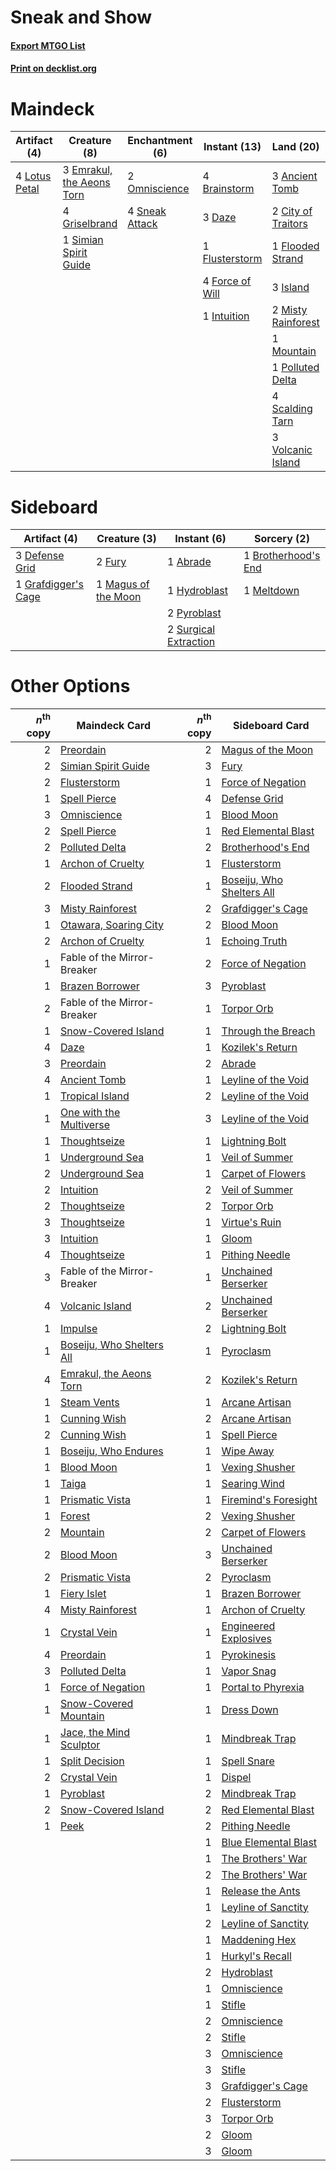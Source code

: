 # Sneak and Show

#### [Export MTGO List](../collection/Sneak%20and%20Show/Sneak%20and%20Show.txt)
#### [Print on decklist.org](http://decklist.org/?deckmain=3%09Ancient%20Tomb%0A4%09Brainstorm%0A2%09City%20of%20Traitors%0A3%09Daze%0A3%09Emrakul,%20the%20Aeons%20Torn%0A1%09Flooded%20Strand%0A1%09Flusterstorm%0A4%09Force%20of%20Will%0A4%09Griselbrand%0A1%09Intuition%0A3%09Island%0A4%09Lotus%20Petal%0A2%09Misty%20Rainforest%0A1%09Mountain%0A2%09Omniscience%0A1%09Polluted%20Delta%0A4%09Ponder%0A1%09Preordain%0A4%09Scalding%20Tarn%0A4%09Show%20and%20Tell%0A1%09Simian%20Spirit%20Guide%0A4%09Sneak%20Attack%0A3%09Volcanic%20Island&deckside=1%09Abrade%0A1%09Brotherhood's%20End%0A3%09Defense%20Grid%0A2%09Fury%0A1%09Grafdigger's%20Cage%0A1%09Hydroblast%0A1%09Magus%20of%20the%20Moon%0A1%09Meltdown%0A2%09Pyroblast%0A2%09Surgical%20Extraction)
# Maindeck

|                                      Artifact (4)                                      |                                            Creature (8)                                            |                                     Enchantment (6)                                     |                                      Instant (13)                                       |                                          Land (20)                                          |                                       Sorcery (9)                                        |
|----------------------------------------------------------------------------------------|----------------------------------------------------------------------------------------------------|-----------------------------------------------------------------------------------------|-----------------------------------------------------------------------------------------|---------------------------------------------------------------------------------------------|------------------------------------------------------------------------------------------|
|4 [Lotus Petal](http://gatherer.wizards.com/Pages/Card/Details.aspx?multiverseid=420602)|3 [Emrakul, the Aeons Torn](http://gatherer.wizards.com/Pages/Card/Details.aspx?multiverseid=397905)|2 [Omniscience](http://gatherer.wizards.com/Pages/Card/Details.aspx?multiverseid=288937) |4 [Brainstorm](http://gatherer.wizards.com/Pages/Card/Details.aspx?multiverseid=3897)    |3 [Ancient Tomb](http://gatherer.wizards.com/Pages/Card/Details.aspx?multiverseid=409567)    |4 [Ponder](http://gatherer.wizards.com/Pages/Card/Details.aspx?multiverseid=451051)       |
|                                                                                        |4 [Griselbrand](http://gatherer.wizards.com/Pages/Card/Details.aspx?multiverseid=239995)            |4 [Sneak Attack](http://gatherer.wizards.com/Pages/Card/Details.aspx?multiverseid=413690)|3 [Daze](http://gatherer.wizards.com/Pages/Card/Details.aspx?multiverseid=189255)        |2 [City of Traitors](http://gatherer.wizards.com/Pages/Card/Details.aspx?multiverseid=6168)  |1 [Preordain](http://gatherer.wizards.com/Pages/Card/Details.aspx?multiverseid=405347)    |
|                                                                                        |1 [Simian Spirit Guide](http://gatherer.wizards.com/Pages/Card/Details.aspx?multiverseid=442137)    |                                                                                         |1 [Flusterstorm](http://gatherer.wizards.com/Pages/Card/Details.aspx?multiverseid=228255)|1 [Flooded Strand](http://gatherer.wizards.com/Pages/Card/Details.aspx?multiverseid=405098)  |4 [Show and Tell](http://gatherer.wizards.com/Pages/Card/Details.aspx?multiverseid=416878)|
|                                                                                        |                                                                                                    |                                                                                         |4 [Force of Will](http://gatherer.wizards.com/Pages/Card/Details.aspx?multiverseid=3107) |3 [Island](http://gatherer.wizards.com/Pages/Card/Details.aspx?multiverseid=439857)          |                                                                                          |
|                                                                                        |                                                                                                    |                                                                                         |1 [Intuition](http://gatherer.wizards.com/Pages/Card/Details.aspx?multiverseid=4707)     |2 [Misty Rainforest](http://gatherer.wizards.com/Pages/Card/Details.aspx?multiverseid=405102)|                                                                                          |
|                                                                                        |                                                                                                    |                                                                                         |                                                                                         |1 [Mountain](http://gatherer.wizards.com/Pages/Card/Details.aspx?multiverseid=439859)        |                                                                                          |
|                                                                                        |                                                                                                    |                                                                                         |                                                                                         |1 [Polluted Delta](http://gatherer.wizards.com/Pages/Card/Details.aspx?multiverseid=405104)  |                                                                                          |
|                                                                                        |                                                                                                    |                                                                                         |                                                                                         |4 [Scalding Tarn](http://gatherer.wizards.com/Pages/Card/Details.aspx?multiverseid=405107)   |                                                                                          |
|                                                                                        |                                                                                                    |                                                                                         |                                                                                         |3 [Volcanic Island](http://gatherer.wizards.com/Pages/Card/Details.aspx?multiverseid=887)    |                                                                                          |


# Sideboard

|                                         Artifact (4)                                         |                                         Creature (3)                                         |                                          Instant (6)                                           |                                         Sorcery (2)                                          |
|----------------------------------------------------------------------------------------------|----------------------------------------------------------------------------------------------|------------------------------------------------------------------------------------------------|----------------------------------------------------------------------------------------------|
|3 [Defense Grid](http://gatherer.wizards.com/Pages/Card/Details.aspx?multiverseid=45481)      |2 [Fury](http://gatherer.wizards.com/Pages/Card/Details.aspx?multiverseid=522202)             |1 [Abrade](http://gatherer.wizards.com/Pages/Card/Details.aspx?multiverseid=430772)             |1 [Brotherhood's End](http://gatherer.wizards.com/Pages/Card/Details.aspx?multiverseid=583713)|
|1 [Grafdigger's Cage](http://gatherer.wizards.com/Pages/Card/Details.aspx?multiverseid=278452)|1 [Magus of the Moon](http://gatherer.wizards.com/Pages/Card/Details.aspx?multiverseid=136152)|1 [Hydroblast](http://gatherer.wizards.com/Pages/Card/Details.aspx?multiverseid=3915)           |1 [Meltdown](http://gatherer.wizards.com/Pages/Card/Details.aspx?multiverseid=10466)          |
|                                                                                              |                                                                                              |2 [Pyroblast](http://gatherer.wizards.com/Pages/Card/Details.aspx?multiverseid=4083)            |                                                                                              |
|                                                                                              |                                                                                              |2 [Surgical Extraction](http://gatherer.wizards.com/Pages/Card/Details.aspx?multiverseid=397706)|                                                                                              |


# Other Options

|*n*<sup>th</sup> copy|                                           Maindeck Card                                           |*n*<sup>th</sup> copy|                                          Sideboard Card                                           |
|--------------------:|---------------------------------------------------------------------------------------------------|--------------------:|---------------------------------------------------------------------------------------------------|
|                    2|[Preordain](http://gatherer.wizards.com/Pages/Card/Details.aspx?multiverseid=405347)               |                    2|[Magus of the Moon](http://gatherer.wizards.com/Pages/Card/Details.aspx?multiverseid=136152)       |
|                    2|[Simian Spirit Guide](http://gatherer.wizards.com/Pages/Card/Details.aspx?multiverseid=442137)     |                    3|[Fury](http://gatherer.wizards.com/Pages/Card/Details.aspx?multiverseid=522202)                    |
|                    2|[Flusterstorm](http://gatherer.wizards.com/Pages/Card/Details.aspx?multiverseid=228255)            |                    1|[Force of Negation](http://gatherer.wizards.com/Pages/Card/Details.aspx?multiverseid=464001)       |
|                    1|[Spell Pierce](http://gatherer.wizards.com/Pages/Card/Details.aspx?multiverseid=425876)            |                    4|[Defense Grid](http://gatherer.wizards.com/Pages/Card/Details.aspx?multiverseid=45481)             |
|                    3|[Omniscience](http://gatherer.wizards.com/Pages/Card/Details.aspx?multiverseid=288937)             |                    1|[Blood Moon](http://gatherer.wizards.com/Pages/Card/Details.aspx?multiverseid=45386)               |
|                    2|[Spell Pierce](http://gatherer.wizards.com/Pages/Card/Details.aspx?multiverseid=425876)            |                    1|[Red Elemental Blast](http://gatherer.wizards.com/Pages/Card/Details.aspx?multiverseid=814)        |
|                    2|[Polluted Delta](http://gatherer.wizards.com/Pages/Card/Details.aspx?multiverseid=405104)          |                    2|[Brotherhood's End](http://gatherer.wizards.com/Pages/Card/Details.aspx?multiverseid=583713)       |
|                    1|[Archon of Cruelty](http://gatherer.wizards.com/Pages/Card/Details.aspx?multiverseid=522151)       |                    1|[Flusterstorm](http://gatherer.wizards.com/Pages/Card/Details.aspx?multiverseid=228255)            |
|                    2|[Flooded Strand](http://gatherer.wizards.com/Pages/Card/Details.aspx?multiverseid=405098)          |                    1|[Boseiju, Who Shelters All](http://gatherer.wizards.com/Pages/Card/Details.aspx?multiverseid=75305)|
|                    3|[Misty Rainforest](http://gatherer.wizards.com/Pages/Card/Details.aspx?multiverseid=405102)        |                    2|[Grafdigger's Cage](http://gatherer.wizards.com/Pages/Card/Details.aspx?multiverseid=278452)       |
|                    1|[Otawara, Soaring City](http://gatherer.wizards.com/Pages/Card/Details.aspx?multiverseid=548584)   |                    2|[Blood Moon](http://gatherer.wizards.com/Pages/Card/Details.aspx?multiverseid=45386)               |
|                    2|[Archon of Cruelty](http://gatherer.wizards.com/Pages/Card/Details.aspx?multiverseid=522151)       |                    1|[Echoing Truth](http://gatherer.wizards.com/Pages/Card/Details.aspx?multiverseid=405212)           |
|                    1|Fable of the Mirror-Breaker                                                                        |                    2|[Force of Negation](http://gatherer.wizards.com/Pages/Card/Details.aspx?multiverseid=464001)       |
|                    1|[Brazen Borrower](http://gatherer.wizards.com/Pages/Card/Details.aspx?multiverseid=473001)         |                    3|[Pyroblast](http://gatherer.wizards.com/Pages/Card/Details.aspx?multiverseid=4083)                 |
|                    2|Fable of the Mirror-Breaker                                                                        |                    1|[Torpor Orb](http://gatherer.wizards.com/Pages/Card/Details.aspx?multiverseid=233069)              |
|                    1|[Snow-Covered Island](http://gatherer.wizards.com/Pages/Card/Details.aspx?multiverseid=121130)     |                    1|[Through the Breach](http://gatherer.wizards.com/Pages/Card/Details.aspx?multiverseid=80250)       |
|                    4|[Daze](http://gatherer.wizards.com/Pages/Card/Details.aspx?multiverseid=189255)                    |                    1|[Kozilek's Return](http://gatherer.wizards.com/Pages/Card/Details.aspx?multiverseid=407608)        |
|                    3|[Preordain](http://gatherer.wizards.com/Pages/Card/Details.aspx?multiverseid=405347)               |                    2|[Abrade](http://gatherer.wizards.com/Pages/Card/Details.aspx?multiverseid=430772)                  |
|                    4|[Ancient Tomb](http://gatherer.wizards.com/Pages/Card/Details.aspx?multiverseid=409567)            |                    1|[Leyline of the Void](http://gatherer.wizards.com/Pages/Card/Details.aspx?multiverseid=107682)     |
|                    1|[Tropical Island](http://gatherer.wizards.com/Pages/Card/Details.aspx?multiverseid=884)            |                    2|[Leyline of the Void](http://gatherer.wizards.com/Pages/Card/Details.aspx?multiverseid=107682)     |
|                    1|[One with the Multiverse](http://gatherer.wizards.com/Pages/Card/Details.aspx?multiverseid=583644) |                    3|[Leyline of the Void](http://gatherer.wizards.com/Pages/Card/Details.aspx?multiverseid=107682)     |
|                    1|[Thoughtseize](http://gatherer.wizards.com/Pages/Card/Details.aspx?multiverseid=438676)            |                    1|[Lightning Bolt](http://gatherer.wizards.com/Pages/Card/Details.aspx?multiverseid=806)             |
|                    1|[Underground Sea](http://gatherer.wizards.com/Pages/Card/Details.aspx?multiverseid=886)            |                    1|[Veil of Summer](http://gatherer.wizards.com/Pages/Card/Details.aspx?multiverseid=466952)          |
|                    2|[Underground Sea](http://gatherer.wizards.com/Pages/Card/Details.aspx?multiverseid=886)            |                    1|[Carpet of Flowers](http://gatherer.wizards.com/Pages/Card/Details.aspx?multiverseid=5858)         |
|                    2|[Intuition](http://gatherer.wizards.com/Pages/Card/Details.aspx?multiverseid=4707)                 |                    2|[Veil of Summer](http://gatherer.wizards.com/Pages/Card/Details.aspx?multiverseid=466952)          |
|                    2|[Thoughtseize](http://gatherer.wizards.com/Pages/Card/Details.aspx?multiverseid=438676)            |                    2|[Torpor Orb](http://gatherer.wizards.com/Pages/Card/Details.aspx?multiverseid=233069)              |
|                    3|[Thoughtseize](http://gatherer.wizards.com/Pages/Card/Details.aspx?multiverseid=438676)            |                    1|[Virtue's Ruin](http://gatherer.wizards.com/Pages/Card/Details.aspx?multiverseid=4245)             |
|                    3|[Intuition](http://gatherer.wizards.com/Pages/Card/Details.aspx?multiverseid=4707)                 |                    1|[Gloom](http://gatherer.wizards.com/Pages/Card/Details.aspx?multiverseid=663)                      |
|                    4|[Thoughtseize](http://gatherer.wizards.com/Pages/Card/Details.aspx?multiverseid=438676)            |                    1|[Pithing Needle](http://gatherer.wizards.com/Pages/Card/Details.aspx?multiverseid=129526)          |
|                    3|Fable of the Mirror-Breaker                                                                        |                    1|[Unchained Berserker](http://gatherer.wizards.com/Pages/Card/Details.aspx?multiverseid=466918)     |
|                    4|[Volcanic Island](http://gatherer.wizards.com/Pages/Card/Details.aspx?multiverseid=887)            |                    2|[Unchained Berserker](http://gatherer.wizards.com/Pages/Card/Details.aspx?multiverseid=466918)     |
|                    1|[Impulse](http://gatherer.wizards.com/Pages/Card/Details.aspx?multiverseid=446087)                 |                    2|[Lightning Bolt](http://gatherer.wizards.com/Pages/Card/Details.aspx?multiverseid=806)             |
|                    1|[Boseiju, Who Shelters All](http://gatherer.wizards.com/Pages/Card/Details.aspx?multiverseid=75305)|                    1|[Pyroclasm](http://gatherer.wizards.com/Pages/Card/Details.aspx?multiverseid=129801)               |
|                    4|[Emrakul, the Aeons Torn](http://gatherer.wizards.com/Pages/Card/Details.aspx?multiverseid=397905) |                    2|[Kozilek's Return](http://gatherer.wizards.com/Pages/Card/Details.aspx?multiverseid=407608)        |
|                    1|[Steam Vents](http://gatherer.wizards.com/Pages/Card/Details.aspx?multiverseid=405109)             |                    1|[Arcane Artisan](http://gatherer.wizards.com/Pages/Card/Details.aspx?multiverseid=446001)          |
|                    1|[Cunning Wish](http://gatherer.wizards.com/Pages/Card/Details.aspx?multiverseid=34400)             |                    2|[Arcane Artisan](http://gatherer.wizards.com/Pages/Card/Details.aspx?multiverseid=446001)          |
|                    2|[Cunning Wish](http://gatherer.wizards.com/Pages/Card/Details.aspx?multiverseid=34400)             |                    1|[Spell Pierce](http://gatherer.wizards.com/Pages/Card/Details.aspx?multiverseid=425876)            |
|                    1|[Boseiju, Who Endures](http://gatherer.wizards.com/Pages/Card/Details.aspx?multiverseid=548579)    |                    1|[Wipe Away](http://gatherer.wizards.com/Pages/Card/Details.aspx?multiverseid=118911)               |
|                    1|[Blood Moon](http://gatherer.wizards.com/Pages/Card/Details.aspx?multiverseid=45386)               |                    1|[Vexing Shusher](http://gatherer.wizards.com/Pages/Card/Details.aspx?multiverseid=146016)          |
|                    1|[Taiga](http://gatherer.wizards.com/Pages/Card/Details.aspx?multiverseid=883)                      |                    1|[Searing Wind](http://gatherer.wizards.com/Pages/Card/Details.aspx?multiverseid=45397)             |
|                    1|[Prismatic Vista](http://gatherer.wizards.com/Pages/Card/Details.aspx?multiverseid=464193)         |                    1|[Firemind's Foresight](http://gatherer.wizards.com/Pages/Card/Details.aspx?multiverseid=405231)    |
|                    1|[Forest](http://gatherer.wizards.com/Pages/Card/Details.aspx?multiverseid=439860)                  |                    2|[Vexing Shusher](http://gatherer.wizards.com/Pages/Card/Details.aspx?multiverseid=146016)          |
|                    2|[Mountain](http://gatherer.wizards.com/Pages/Card/Details.aspx?multiverseid=439859)                |                    2|[Carpet of Flowers](http://gatherer.wizards.com/Pages/Card/Details.aspx?multiverseid=5858)         |
|                    2|[Blood Moon](http://gatherer.wizards.com/Pages/Card/Details.aspx?multiverseid=45386)               |                    3|[Unchained Berserker](http://gatherer.wizards.com/Pages/Card/Details.aspx?multiverseid=466918)     |
|                    2|[Prismatic Vista](http://gatherer.wizards.com/Pages/Card/Details.aspx?multiverseid=464193)         |                    2|[Pyroclasm](http://gatherer.wizards.com/Pages/Card/Details.aspx?multiverseid=129801)               |
|                    1|[Fiery Islet](http://gatherer.wizards.com/Pages/Card/Details.aspx?multiverseid=464187)             |                    1|[Brazen Borrower](http://gatherer.wizards.com/Pages/Card/Details.aspx?multiverseid=473001)         |
|                    4|[Misty Rainforest](http://gatherer.wizards.com/Pages/Card/Details.aspx?multiverseid=405102)        |                    1|[Archon of Cruelty](http://gatherer.wizards.com/Pages/Card/Details.aspx?multiverseid=522151)       |
|                    1|[Crystal Vein](http://gatherer.wizards.com/Pages/Card/Details.aspx?multiverseid=15413)             |                    1|[Engineered Explosives](http://gatherer.wizards.com/Pages/Card/Details.aspx?multiverseid=50139)    |
|                    4|[Preordain](http://gatherer.wizards.com/Pages/Card/Details.aspx?multiverseid=405347)               |                    1|[Pyrokinesis](http://gatherer.wizards.com/Pages/Card/Details.aspx?multiverseid=3180)               |
|                    3|[Polluted Delta](http://gatherer.wizards.com/Pages/Card/Details.aspx?multiverseid=405104)          |                    1|[Vapor Snag](http://gatherer.wizards.com/Pages/Card/Details.aspx?multiverseid=249373)              |
|                    1|[Force of Negation](http://gatherer.wizards.com/Pages/Card/Details.aspx?multiverseid=464001)       |                    1|[Portal to Phyrexia](http://gatherer.wizards.com/Pages/Card/Details.aspx?multiverseid=583820)      |
|                    1|[Snow-Covered Mountain](http://gatherer.wizards.com/Pages/Card/Details.aspx?multiverseid=121233)   |                    1|[Dress Down](http://gatherer.wizards.com/Pages/Card/Details.aspx?multiverseid=522115)              |
|                    1|[Jace, the Mind Sculptor](http://gatherer.wizards.com/Pages/Card/Details.aspx?multiverseid=442051) |                    1|[Mindbreak Trap](http://gatherer.wizards.com/Pages/Card/Details.aspx?multiverseid=197532)          |
|                    1|[Split Decision](http://gatherer.wizards.com/Pages/Card/Details.aspx?multiverseid=382371)          |                    1|[Spell Snare](http://gatherer.wizards.com/Pages/Card/Details.aspx?multiverseid=446100)             |
|                    2|[Crystal Vein](http://gatherer.wizards.com/Pages/Card/Details.aspx?multiverseid=15413)             |                    1|[Dispel](http://gatherer.wizards.com/Pages/Card/Details.aspx?multiverseid=401858)                  |
|                    1|[Pyroblast](http://gatherer.wizards.com/Pages/Card/Details.aspx?multiverseid=4083)                 |                    2|[Mindbreak Trap](http://gatherer.wizards.com/Pages/Card/Details.aspx?multiverseid=197532)          |
|                    2|[Snow-Covered Island](http://gatherer.wizards.com/Pages/Card/Details.aspx?multiverseid=121130)     |                    2|[Red Elemental Blast](http://gatherer.wizards.com/Pages/Card/Details.aspx?multiverseid=814)        |
|                    1|[Peek](http://gatherer.wizards.com/Pages/Card/Details.aspx?multiverseid=130903)                    |                    2|[Pithing Needle](http://gatherer.wizards.com/Pages/Card/Details.aspx?multiverseid=129526)          |
|                     |                                                                                                   |                    1|[Blue Elemental Blast](http://gatherer.wizards.com/Pages/Card/Details.aspx?multiverseid=694)       |
|                     |                                                                                                   |                    1|[The Brothers' War](http://gatherer.wizards.com/Pages/Card/Details.aspx?multiverseid=586464)       |
|                     |                                                                                                   |                    2|[The Brothers' War](http://gatherer.wizards.com/Pages/Card/Details.aspx?multiverseid=586464)       |
|                     |                                                                                                   |                    1|[Release the Ants](http://gatherer.wizards.com/Pages/Card/Details.aspx?multiverseid=152619)        |
|                     |                                                                                                   |                    1|[Leyline of Sanctity](http://gatherer.wizards.com/Pages/Card/Details.aspx?multiverseid=204993)     |
|                     |                                                                                                   |                    2|[Leyline of Sanctity](http://gatherer.wizards.com/Pages/Card/Details.aspx?multiverseid=204993)     |
|                     |                                                                                                   |                    1|[Maddening Hex](http://gatherer.wizards.com/Pages/Card/Details.aspx?multiverseid=531937)           |
|                     |                                                                                                   |                    1|[Hurkyl's Recall](http://gatherer.wizards.com/Pages/Card/Details.aspx?multiverseid=135260)         |
|                     |                                                                                                   |                    2|[Hydroblast](http://gatherer.wizards.com/Pages/Card/Details.aspx?multiverseid=3915)                |
|                     |                                                                                                   |                    1|[Omniscience](http://gatherer.wizards.com/Pages/Card/Details.aspx?multiverseid=288937)             |
|                     |                                                                                                   |                    1|[Stifle](http://gatherer.wizards.com/Pages/Card/Details.aspx?multiverseid=382377)                  |
|                     |                                                                                                   |                    2|[Omniscience](http://gatherer.wizards.com/Pages/Card/Details.aspx?multiverseid=288937)             |
|                     |                                                                                                   |                    2|[Stifle](http://gatherer.wizards.com/Pages/Card/Details.aspx?multiverseid=382377)                  |
|                     |                                                                                                   |                    3|[Omniscience](http://gatherer.wizards.com/Pages/Card/Details.aspx?multiverseid=288937)             |
|                     |                                                                                                   |                    3|[Stifle](http://gatherer.wizards.com/Pages/Card/Details.aspx?multiverseid=382377)                  |
|                     |                                                                                                   |                    3|[Grafdigger's Cage](http://gatherer.wizards.com/Pages/Card/Details.aspx?multiverseid=278452)       |
|                     |                                                                                                   |                    2|[Flusterstorm](http://gatherer.wizards.com/Pages/Card/Details.aspx?multiverseid=228255)            |
|                     |                                                                                                   |                    3|[Torpor Orb](http://gatherer.wizards.com/Pages/Card/Details.aspx?multiverseid=233069)              |
|                     |                                                                                                   |                    2|[Gloom](http://gatherer.wizards.com/Pages/Card/Details.aspx?multiverseid=663)                      |
|                     |                                                                                                   |                    3|[Gloom](http://gatherer.wizards.com/Pages/Card/Details.aspx?multiverseid=663)                      |

